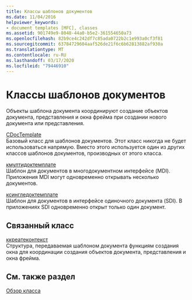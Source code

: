 ```yaml
---
title: Классы шаблонов документов
ms.date: 11/04/2016
helpviewer_keywords:
- document templates [MFC], classes
ms.assetid: 901749e9-8048-44a0-b5e2-361554650a73
ms.openlocfilehash: 82b9ce4c242df7c85ada0722b2c1e993a0cf3f81
ms.sourcegitcommit: 63784729604aaf526de21f6c6b62813882af930a
ms.translationtype: MT
ms.contentlocale: ru-RU
ms.lasthandoff: 03/17/2020
ms.locfileid: "79446910"
---
```

# <a name="document-template-classes"></a>Классы шаблонов документов

Объекты шаблона документа координируют создание объектов документа, представления и окна фрейма при создании нового документа или представления.

[CDocTemplate](../mfc/reference/cdoctemplate-class.md)<br/>
Базовый класс для шаблонов документов. Этот класс никогда не будет использоваться напрямую. Вместо этого используется один из других классов шаблонов документов, производных от этого класса.

[кмултидоктемплате](../mfc/reference/cmultidoctemplate-class.md)<br/>
Шаблон для документов в многодокументном интерфейсе (MDI). Приложения MDI могут одновременно открывать несколько документов.

[ксингледоктемплате](../mfc/reference/csingledoctemplate-class.md)<br/>
Шаблон для документов в интерфейсе одиночного документа (SDI). В приложениях SDI одновременно открыт только один документ.

## <a name="related-class"></a>Связанный класс

[ккреатеконтекст](../mfc/reference/ccreatecontext-structure.md)<br/>
Структура, передаваемая шаблоном документа функциям создания окна для координации создания объектов документа, представления и окна фрейма.

## <a name="see-also"></a>См. также раздел

[Обзор класса](../mfc/class-library-overview.md)
